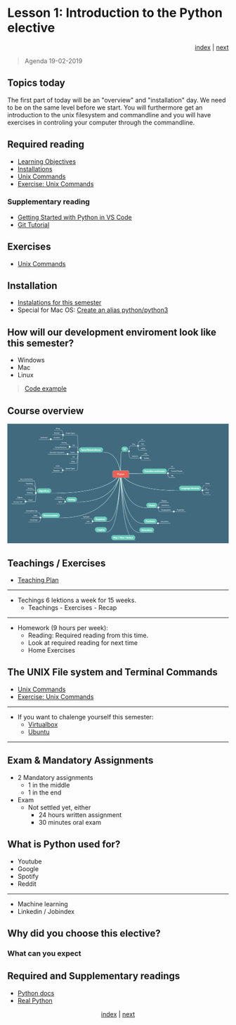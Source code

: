 # Lesson 1: Introduction to the Python elective

<div align="right">
<a href="https://python-elective-2-spring-2019.github.io/">index</a> | 
<a href="../../../Lesson-02-Introduction-to-Python-and-Python-Strings/blob/master/README.md">next</a>
</div>

> Agenda 19-02-2019

## Topics today
The first part of today will be an "overview" and "installation" day. We need to be on the same level before we start. You will furthermore get an introduction to the unix filesystem and commandline and you will have exercises in controling your computer through the commandline. 

## Required reading
* [Learning Objectives](/other_materials/learning_objectives.md)
* [Installations](/other_materials/installation.md)
* [Unix Commands](/other_materials/unix_commands.md)
* [Exercise: Unix Commands](/exercises/UNIX_commands.md)

### Supplementary reading
* [Getting Started with Python in VS Code](https://code.visualstudio.com/docs/python/python-tutorial)
* [Git Tutorial](/other_materials/git-tutorial.md)

## Exercises
* [Unix Commands](/exercises/UNIX_commands.md)

## Installation
* [Instalations for this semester](/other_materials/installation.md)
* Special for Mac OS: [Create an alias python/python3](/other_materials/mac_alias.md)
 

## How will our development enviroment look like this semester?
* Windows
* Mac
* Linux

> [Code example](code_from_today/hello.py)

## Course overview

![](other_materials/src/python_semester.png)

## Teachings / Exercises
* [Teaching Plan](https://python-elective-2-spring-2019.github.io/)  
---
* Techings 6 lektions a week for 15 weeks.  
    * Teachings - Exercises - Recap  
---
* Homework (9 hours per week):
    * Reading: Required reading from this time. 
    * Look at required reading for next time
    * Home Exercises  


## The UNIX File system and Terminal Commands
* [Unix Commands](/other_materials/unix_commands.md)
* [Exercise: Unix Commands](/exercises/UNIX_commands.md)
---
* If you want to chalenge yourself this semester:
    * [Virtualbox](https://www.virtualbox.org/wiki/Downloads)
    * [Ubuntu](https://www.ubuntu.com/)
---

## Exam & Mandatory Assignments
* 2 Mandatory assignments
    * 1 in the middle
    * 1 in the end 
* Exam
    * Not settled yet, either
        * 24 hours written assignment
        * 30 minutes oral exam
    <!--* 24 hour exam
        * You get 10 randomly chosen exam questions/assignments
        * You are evaluated on 
          * "Correct code"
          * Code quallity
            * Test cases
            * Documentation
            * Finnish -->

## What is Python used for?
* Youtube
* Google
* Spotify
* Reddit
---
* Machine learning
* Linkedin / Jobindex

## Why did you choose this elective? 

### What can you expect


## Required and Supplementary readings
* [Python docs](https://docs.python.org/3.7/index.html)
* [Real Python](https://realpython.com/)

<div align="center">
<a href="https://python-elective-2-spring-2019.github.io/">index</a> | 
<a href="../../../Lesson-02-Introduction-to-Python-and-Python-Strings/blob/master/README.md">next</a>
</div>

